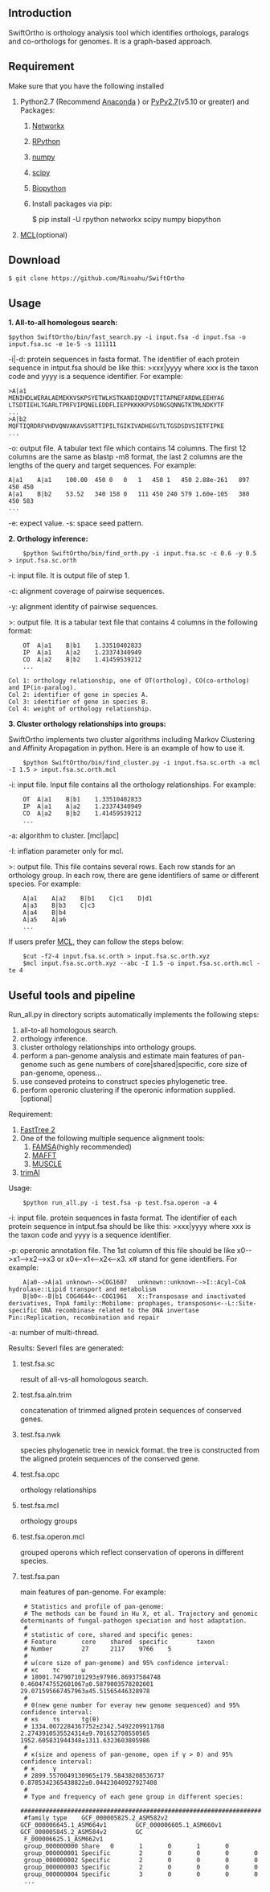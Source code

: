 ## Introduction

SwiftOrtho is orthology analysis tool which identifies orthologs, paralogs and co-orthologs for genomes. It is a graph-based approach.

<!--First, it calls its own fast homologous protein searching tool to do a all-to-all homologous searching. Then, [orthomcl algorithm](https://docs.google.com/document/d/1RB-SqCjBmcpNq-YbOYdFxotHGuU7RK_wqxqDAMjyP_w/pub "https://docs.google.com/document/d/1RB-SqCjBmcpNq-YbOYdFxotHGuU7RK_wqxqDAMjyP_w/pub") is used to identify ortholog, inparalog and co-ortholog protein paris. Finally, [MCL](https://micans.org/mcl "https://micans.org/mcl") is used to group all the protein paris.-->

## Requirement

Make sure that you have the following installed

1. Python2.7 (Recommend [Anaconda](https://www.continuum.io/downloads#linux "https://www.continuum.io/downloads#linux" ) ) or [PyPy2.7](http://pypy.org/download.html "http://pypy.org/download.html")(v5.10 or greater) and Packages:
    1. [Networkx](https://networkx.github.io/ "https://networkx.github.io/")
    2. [RPython](https://pypi.python.org/pypi/rpython/0.1.4 "https://pypi.python.org/pypi/rpython/0.1.4")
    3. [numpy](http://www.numpy.org/ "http://www.numpy.org/")
    4. [scipy](https://www.scipy.org/ "https://www.scipy.org/")
	5. [Biopython](http://biopython.org/ "http://biopython.org/")
    6. Install packages via pip:

        $ pip install -U rpython networkx scipy numpy biopython

2. [MCL](https://micans.org/mcl "https://micans.org/mcl")(optional)


## Download

    $ git clone https://github.com/Rinoahu/SwiftOrtho

## Usage



**1. All-to-all homologous search:**

    $python SwiftOrtho/bin/fast_search.py -i input.fsa -d input.fsa -o input.fsa.sc -e 1e-5 -s 111111

-i|-d: protein sequences in fasta format. The identifier of each protein sequence in intput.fsa should be like this: >xxx|yyyy where xxx is the taxon code and yyyy is a sequence identifier. For example:

    >A|a1
    MENIHDLWERALAEMEKKVSKPSYETWLKSTKANDIQNDVITITAPNEFARDWLEEHYAG
    LTSDTIEHLTGARLTPRFVIPQNELEDDFLIEPPKKKKPVSDNGSQNNGTKTMLNDKYTF
	...
    >A|b2
    MQFTIQRDRFVHDVQNVAKAVSSRTTIPILTGIKIVADHEGVTLTGSDSDVSIETFIPKE
    ...

-o: output file. A tabular text file which contains 14 columns. The first 12 columns are the same as blastp -m8 format, the last 2 columns are the lengths of the query and target sequences.  For example:

    A|a1	A|a1	100.00	450	0	0	1	450	1	450	2.88e-261	897	450	450
    A|a1	B|b2	53.52	340	158	0	111	450	240	579	1.60e-105	380	450	583
    ...
-e: expect value.
-s: space seed pattern.


**2. Orthology inference:**

        $python SwiftOrtho/bin/find_orth.py -i input.fsa.sc -c 0.6 -y 0.5 > input.fsa.sc.orth

-i: input file. It is output file of step 1.

-c: alignment coverage of pairwise sequences. 

-y: alignment identity of pairwise sequences.

\>: output file. It is a tabular text file that contains 4 columns in the following format:

        OT	A|a1	B|b1	1.33510402833
        IP	A|a1	A|a2	1.23374340949
        CO	A|a2	B|b2	1.41459539212
        ...

    Col 1: orthology relationship, one of OT(ortholog), CO(co-ortholog) and IP(in-paralog).
    Col 2: identifier of gene in species A.
    Col 3: identifier of gene in species B.
    Col 4: weight of orthology relationship.




**3. Cluster orthology relationships into groups:**

SwiftOrtho implements two cluster algorithms including Markov Clustering and Affinity Aropagation in python. Here is an example of how to use it.

        $python SwiftOrtho/bin/find_cluster.py -i input.fsa.sc.orth -a mcl -I 1.5 > input.fsa.sc.orth.mcl

-i: input file. Input file contains all the orthology relationships. For example:

        OT	A|a1	B|b1	1.33510402833
        IP	A|a1	A|a2	1.23374340949
        CO	A|a2	B|b2	1.41459539212
		...

-a: algorithm to cluster. [mcl|apc]

-I: inflation parameter only for mcl. 

\>: output file. This file contains several rows. Each row stands for an orthology group. In each row, there are gene identifiers of same or different species. For example:

		A|a1	A|a2	B|b1	C|c1	D|d1
		A|a3	B|b3	C|c3
		A|a4	B|b4
		A|a5	A|a6
		... 

If users prefer [MCL](https://micans.org/mcl "https://micans.org/mcl"), they can follow the steps below:


        $cut -f2-4 input.fsa.sc.orth > input.fsa.sc.orth.xyz
        $mcl input.fsa.sc.orth.xyz --abc -I 1.5 -o input.fsa.sc.orth.mcl -te 4


## Useful tools and pipeline

Run_all.py in directory scripts automatically implements the following steps:

1. all-to-all homologous search.
2. orthology inference.
3. cluster orthology relationships into orthology groups.
4. perform a pan-genome analysis and estimate main features of pan-genome such as gene numbers of core|shared|specific, core size of pan-genome, openess...
5. use conseved proteins to construct species phylogenetic tree.
6. perform operonic clustering if the operonic information supplied.[optional]


Requirement:
1. [FastTree 2](http://www.microbesonline.org/fasttree/, "http://www.microbesonline.org/fasttree/")
2. One of the following multiple sequence alignment tools:
    1. [FAMSA](https://github.com/refresh-bio/FAMSA, "https://github.com/refresh-bio/FAMSA")(highly recommended)
    2. [MAFFT](https://mafft.cbrc.jp/alignment/software/, "https://mafft.cbrc.jp/alignment/software/")
    3. [MUSCLE](https://www.drive5.com/muscle/, "https://www.drive5.com/muscle/")
3. [trimAl](http://trimal.cgenomics.org/, "http://trimal.cgenomics.org/")

Usage:

        $python run_all.py -i test.fsa -p test.fsa.operon -a 4

-i: input file. protein sequences in fasta format. The identifier of each protein sequence in intput.fsa should be like this: >xxx|yyyy where xxx is the taxon code and yyyy is a sequence identifier.

-p: operonic annotation file. The 1st column of this file should be like x0-->x1-->x2-->x3 or x0<--x1<--x2<--x3. x# stand for gene identifiers. For example:

		A|a0-->A|a1	unknown-->COG1607	unknown::unknown-->I::Acyl-CoA hydrolase::Lipid transport and metabolism
		B|b0<--B|b1	COG4644<--COG1961	X::Transposase and inactivated derivatives, TnpA family::Mobilome: prophages, transposons<--L::Site-specific DNA recombinase related to the DNA invertase Pin::Replication, recombination and repair


-a: number of multi-thread.

Results:
Severl files are generated:
1. test.fsa.sc

	result of all-vs-all homologous search.
2. test.fsa.aln.trim

    concatenation of trimmed aligned protein sequences of conserved genes.
3. test.fsa.nwk

    species phylogenetic tree in newick format. the tree is constructed from the aligned protein sequences of the conserved gene.
4. test.fsa.opc

    orthology relationships
5. test.fsa.mcl

    orthology groups
6. test.fsa.operon.mcl

    grouped operons which reflect conservation of operons in different species.
7. test.fsa.pan

    main features of pan-genome. For example:

        # Statistics and profile of pan-genome:
        # The methods can be found in Hu X, et al. Trajectory and genomic determinants of fungal-pathogen speciation and host adaptation.
        #
        # statistic of core, shared and specific genes:
        # Feature       core    shared  specific        taxon
        # Number        27      2117    9766    5
        #
        # ω(core size of pan-genome) and 95% confidence interval:
        # κc    τc      ω
        # 18001.747907101293±97986.86937584748  0.4604747552601067±0.5879003578202601   29.071595667457963±45.51565446328978
        #
        # θ(new gene number for everay new genome sequenced) and 95% confidence interval:
        # κs    τs      tg(θ)
        # 1334.0072284367752±2342.5492209911768 2.2743910535524314±9.701652708550565    1952.605831944348±1311.6323603805986
        #
        # κ(size and openess of pan-genome, open if γ > 0) and 95% confidence interval:
        # κ     γ
        # 2899.5570049130965±179.58438208536737 0.8785342365438822±0.04423040927927408
        #
        # Type and frequency of each gene group in different species:
        ################################################################################
        #family type    GCF_000005825.2_ASM582v2        GCF_000006645.1_ASM664v1        GCF_000006605.1_ASM660v1        GCF_000005845.2_ASM584v2        GC
        F_000006625.1_ASM662v1
        group_000000000 Share   0       1       0       1       0
        group_000000001 Specific        2       0       0       0       0
        group_000000002 Specific        2       0       0       0       0
        group_000000003 Specific        2       0       0       0       0
        group_000000004 Specific        3       0       0       0       0
		...
